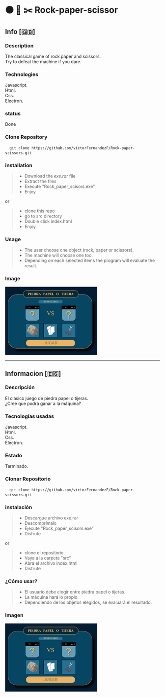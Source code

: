 # :black_circle: :page_facing_up: :scissors: Rock-paper-scissor
## Info [:gb:]
### Description
The classical game of rock paper and scissors.   
Try to defeat the machine if you dare.

### Technologies
Javascript.  
Html.   
Css.  
Electron.   

### status
Done

### Clone Repository
~~~~
  git clone https://github.com/victorFernandezF/Rock-paper-scissors.git   
~~~~

### installation
> - Download the *exe.rar* file
> - Extract the files
> - Execute "Rock_paper_scisors.exe"
> - Enjoy

or

> - clone this repo
> - go to src directory
> - Double click index.html
> - Enjoy

### Usage
> - The user choose one object (rock, paper or scissors).   
> - The machine will choose one too.   
> - Depending on each selected items the program will evaluate the result.

### Image

<img src="src/img/screenshot.jpg" alt="Rock Paper Scisor" width="300px"/>


<hr/>

## Informacion [:es:]
### Descripción
El clásico juego de piedra papel o tijeras.   
¿Cree que podrá ganar a la máquina?

### Tecnologías usadas
Javascript.   
Html.   
Css.  
Electron.   

### Estado
Terminado.

### Clonar Repositorio
~~~~
  git clone https://github.com/victorFernandezF/Rock-paper-scissors.git   
~~~~

### instalación
> - Descargue archivo exe.rar
> - Descomprímalo
> - Ejecute "Rock_paper_scisors.exe"
> - Disfrute

or

> - clone el repositorio
> - Vaya a la carpeta "src"
> - Abra el archivo index.html
> - Disfrute

### ¿Cómo usar?
> - El usuario debe elegir entre piedra papel o tijeras.     
> - La máquina hará lo propio.
> - Dependiendo de los objetos elegidos, se evaluará el resultado.

### Imagen

<img src="src/img/screenshot.jpg" alt="Rock Paper Scisor" width="300px"/>
